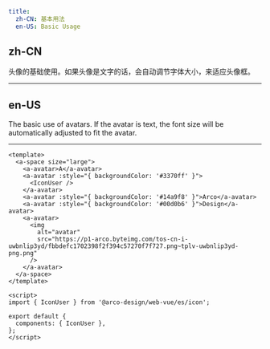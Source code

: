 ```yaml
title:
  zh-CN: 基本用法
  en-US: Basic Usage
```

## zh-CN

头像的基础使用。如果头像是文字的话，会自动调节字体大小，来适应头像框。

---

## en-US

The basic use of avatars. If the avatar is text, the font size will be automatically adjusted to fit the avatar.

---

```vue
<template>
  <a-space size="large">
    <a-avatar>A</a-avatar>
    <a-avatar :style="{ backgroundColor: '#3370ff' }">
      <IconUser />
    </a-avatar>
    <a-avatar :style="{ backgroundColor: '#14a9f8' }">Arco</a-avatar>
    <a-avatar :style="{ backgroundColor: '#00d0b6' }">Design</a-avatar>
    <a-avatar>
      <img
        alt="avatar"
        src="https://p1-arco.byteimg.com/tos-cn-i-uwbnlip3yd/fbbdefc1702398f2f394c57270f7f727.png~tplv-uwbnlip3yd-png.png"
      />
    </a-avatar>
  </a-space>
</template>

<script>
import { IconUser } from '@arco-design/web-vue/es/icon';

export default {
  components: { IconUser },
};
</script>
```
